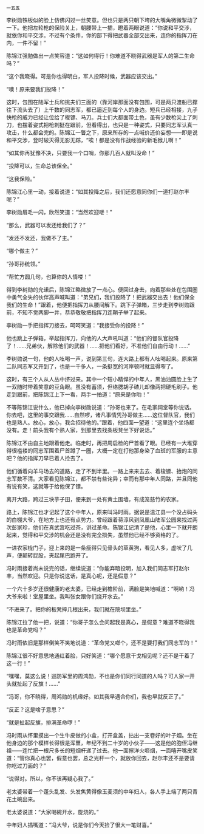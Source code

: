     一五五 

   李树勋铁板似的脸上仿佛闪过一丝笑意。但也只是两只朝下垮的大嘴角微微掣动了一下。他把左轮枪的保险关上，朝腰带上一插，瞪着两眼说道：“你说和平交涉，就依你和平交涉。不过有个条件，你的部下得把武器全部交出来，连你的指挥刀在内，一件不留！”

   陈锦江强勉做出一点笑容道：“这如何得行！你难道不晓得武器是军人的第二生命吗？”

   “这个我晓得。可是你也得明白，军人投降时候，武器应该交出。”

   “噢！原来要我们投降！”

   这时，包围在陆军士兵和挑夫们三面的（靠河岸那面没有包围，可是两只渡船已撑往下流头去了）上千数的同志军，都已逼近到每个人的身边。短兵已经相接，九子快枪的威力已经让位给了梭镖、马刀。兵士们大都面带土色，虽有少数枪尖上了刺刀，也摆着姿式把枪刺挺在跟前，但看得出，也只是一种姿式，只要同志军认真一攻击，什么都会完的。陈锦江一瞥之下，原来所存的一点喊价还价妄想——即是说和平交涉，登时破灭得无影无踪，“唉！都是没有作战经验的新毛猴儿啊！”

   “如其你再犹豫不决，只要我一个口哨，你那几百人就叫没命！”

   “投降可以，生命总该保全。”

   “这我保险。”

   陈锦江心里一动，接着说道：“如其投降之后，我们还愿意同你们一道打赵尔丰呢？”

   李树勋眉毛一闪，欣然笑道：“当然欢迎喽！”

   “那么，武器可以发还给我们了？”

   “发还不发还，我做不了主。”

   “哪个做主？”

   “孙哥孙统领。”

   “帮忙方圆几句，也算你的人情喽！”

   得到李树勋的允诺后，陈锦江略微放了一点心。便回过身去，向着那些处在包围圈中勇气全失的伙伴高声喊叫道：“弟兄们，我们投降了！把武器交出去！他们保全我们的生命！”跟着，他便把指挥刀从腰间解下。跳下子弹箱，三步走到李树勋跟前，不知不觉两脚一并，恭恭敬敬把指挥刀连鞘子举了起来。

   李树勋一手把指挥刀接去，呵呵笑道：“我接受你的投降！”

   他也跳上子弹箱，举起指挥刀，向他的人大声吼叫道：“他们的督队官投降了！……兄弟伙，解除他们的武器！……把他们看好，不准他们自由行动！……”

   李树勋说一句，他的人吆喝一声，说到第三句，连大路上都有人吆喝起来。原来第二队同志军又开到了，也是一千多人，一条挺宽的河岸顿时就显得窄了。

   这时，有三个人从人丛中挤过来。其中一个短小精悍的中年人，黑油油圆脸上生了一双随时带着笑意的豆角眼。虽没有蓄须，但络腮胡子碴儿却像两把硬毛刷子。他走到跟前，把陈锦江上下一看，两手一拍道：“原来是你哟！”

   不等陈锦江说什么，他已掉向李树勋说道：“孙哥也来了。在毛家祠堂等你说话。你去吧，这里的事交跟我……自然啰，诸凡事情凭孙哥做主……这位督队官，我们也是熟人。放心，放心，我会招待他的。”跟着，他四面一望道：“这里连个坐场都没有。走！前头我有个熟人家，到那里去找条板凳坐下好说话。”

   陈锦江不由自主地跟着他走。临走时，再把周启检的尸首看了眼。已经有一大堆穿得很褴褛的同志军围着尸首蹲了一圈，大概一定在打他那身染了血斑的军服的主意吧？他的指挥刀早已着人捡去了。

   他们循着向羊马场去的道路，走了不到半里。一路上来来去去、着梭镖、抬炮的同志军数不清。大家看见陈锦江，都不禁有些诧异；幸而有那中年人同路，并且同他有说有笑，这就等于给他保了镖。

   离开大路，跨过三块芋子田，便来到一处有黄土围墙，有成笼慈竹的农家。

   路上，陈锦江也才记起了这个中年人，原来叫冯时雨。据说是温江县一个没占码头的白棚大爷，在地方上也还有点势力。曾经跟着蒋淳风到凤凰山陆军公园来找过两次彭家珍，他们在真武宫吃过茶，讲过革命。陈锦江记清了是他，心里一下就开朗起来，觉得和平交涉的机会还是没有完全损失，虽然他已经不够资格的了。

   一进农家栊门子，迎上来的是一条瘦得只见骨头的草黄狗，看见人多，虚吠了几声，便颠转屁股，夹起尾巴跑开了。

   冯时雨接着尚未说完的话，继续说道：“你能弃暗投明，加入我们同志军打赵尔丰，当然欢迎。只是你说这话，是真心呢，还是假意？”

   一个六十多岁还很健康的老太婆，已经走到檐阶前，满脸是笑地喊道：“啊哟！冯大爷来啦！堂屋里坐。我叫张女跟你们烧开水去。”

   “不进来了。把你的板凳摔几根出来，我们就在院坝里坐。”

   陈锦江拉了他一把，说道：“你哥子怎么会问起我是真心，是假意？难道不晓得我也是革命党吗？”

   冯时雨依旧是那样倒笑不笑地说道：“革命党又啷个，还不是要打我们同志军的！”

   陈锦江很不好意思地通红着脸，只好笑道：“哪个愿意干戈相见呢？还不是干着了这一行！”

   “嘿嘿，莫这么说！巡防军里的周鸿勋，不也是你们同行同道的人吗？可人家一开头就扯起了反旗！……”

   “冯哥，你不晓得，周鸿勋的机缘好。如其我早遇合你们，我也早就反正了。”

   “反正？这是啥子意思？”

   “就是扯起反旗，排满革命啰！”

   冯时雨从怀里摸出一个生牛皮做的小盒，打开盒盖，拈出一支卷好的叶子烟。坐在他身边的那个模样长得很是浑噩，年纪不到二十岁的小伙子——这是他的胞侄冯继祖——连忙把一根尺多长的短烟杆递了过去。他一面擦洋火咂烟，一面嘻开嘴皮笑道：“管你真心也罢，假意也罢，总之光杆一个，就放你回去，赵尔丰还不是要请你吃过刀面的？”

   “说得对。所以，你不该再疑心我了。”

   老太婆带着一个蓬头乱发、头发焦黄得像玉麦须的中年妇人，各人手上端了两只青花土碗出来。

   老太婆说道：“大家喝碗开水，旋烧的。”

   中年妇人插嘴道：“冯大爷，说是你们今天捡了很大一笔财喜。”

